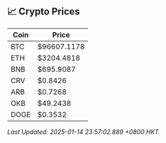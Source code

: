 ## 📈 Crypto Prices

| Coin | Price |
| ---- | ----- |
| BTC | $96607.1178 |
| ETH | $3204.4818 |
| BNB | $695.9087 |
| CRV | $0.8426 |
| ARB | $0.7268 |
| OKB | $49.2438 |
| DOGE | $0.3532 |

_Last Updated: 2025-01-14 23:57:02.889 +0800 HKT_